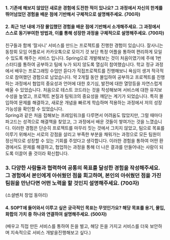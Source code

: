 
#### 1. 기존에 해보지 않았던 새로운 경험에 도전한 적이 있나요? 그 과정에서 자신의 한계를 뛰어넘었던 경험을 배운 점에 기반해서 구체적으로 설명해주세요. (700자)


#### 2. 최근 1년 내에 가장 몰입했던 경험을 배운 점에 기반해서 소개해주세요. 그 과정에서 스스로 동기부여한 방법과, 이를 통해 성장한 과정을 구체적으로 설명해주세요. (700자)

친구들과 함께 ‘잘사니’ 서비스를 만드는 프로젝트를 진행한 경험이 있습니다. 잘사니는 동창회 모임 어플로서 카카오톡으로 모이기 것 보단 특정 어플을 통하여 편리하게 모일 수 있도록 해주는 서비스 입니다. Spring으로 개발해보는 것이 처음이였기에 주에 1번 스터디를 통하여 공부하고 팀에 누가 되지 않도록 열심히 참여했습니다. 학교 정규 과정에서 배우는 프로그래밍 수업만 듣다가 직접프로젝트를 진행해보니 욕심이 생겨 적극적으로 참여했던 경험으로 남았습니다.  약 2개월 동안 몰입하여 공부하고 프로젝트를 진행하는 과정에서 협업의 중요성과 언어에 대한 호기심, 발전에 대한 열망등을 자연스럽게 배울 수 있었습니다. 처음으로 테스트 코드라는 것을 작성해보며 서비스에 대한 유지보수성을 높였고, 프로젝트 본질과 팀워크의 중요성을 깨닫는 계기가 되었습니다. 특히 몰입하여 문제를 해결하고, 새로운 개념을 빠르게 학습하며 적용하는 과정에서 저의 성장 가능성을 확인할 수 있었습니다.  
Spring과 같은 처음 접해보는 프레임워크를 다루면서 어려움도 많았지만, 그럴 때마다 파고드는 성격으로 해결책을 찾았고, 그 과정에서 배운 것들이 쌓여가는 것을 느꼈습니다. 이러한 경험은 단순히 프로젝트를 마무리 짓는 것에서 그치지 않았고, 팀으로 목표를 이루기 위해서는 서로의 강점을 살리고 부족한 부분을 채워가는 과정으로 모든 팀원이 정신적으로 성장할 수 있는 기회를 주었다고 생각합니다. 이러한 경험을 통하여 어떤 환경에서도 문제를 해결하고, 협업하는 과정을 통해 더 나은 결과를 만들어내는 사람이 되도록 이끌어 줄 것이라 확신합니다.

### 3. 다양한 사람들과 협력하여 공통의 목표를 달성한 경험을 작성해주세요. 그 경험에서 본인에게 아쉬웠던 점을 회고하며, 본인의 아쉬웠던 점을 가진 팀원을 만난다면 어떤 노력을 할 것인지 설명해주세요. (700자)
(소셜벤처 창업 동아리)

#### 4. SOPT에 들어와서 이루고 싶은 궁극적인 목표는 무엇인가요? 해당 목표를 용기, 몰입, 화합의 가치 중 하나와 연결하여 설명해주세요. (500자)
(배우고 직접 만든 서비스를 통하여 돈을 벌고, 해당 돈을 가지고 서비스를 더욱 보안하며 지속적으로 서비스 개발을진행해보고 싶다.)
